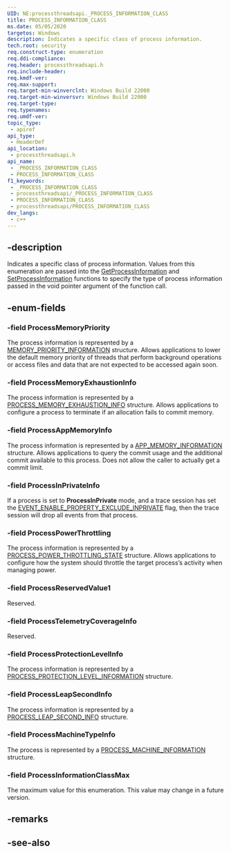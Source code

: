 ```yaml
---
UID: NE:processthreadsapi._PROCESS_INFORMATION_CLASS
title: PROCESS_INFORMATION_CLASS
ms.date: 05/05/2020
targetos: Windows
description: Indicates a specific class of process information.
tech.root: security
req.construct-type: enumeration
req.ddi-compliance: 
req.header: processthreadsapi.h
req.include-header: 
req.kmdf-ver: 
req.max-support: 
req.target-min-winverclnt: Windows Build 22000
req.target-min-winversvr: Windows Build 22000
req.target-type: 
req.typenames: 
req.umdf-ver: 
topic_type:
 - apiref
api_type:
 - HeaderDef
api_location:
 - processthreadsapi.h
api_name:
 - _PROCESS_INFORMATION_CLASS
 - PROCESS_INFORMATION_CLASS
f1_keywords:
 - _PROCESS_INFORMATION_CLASS
 - processthreadsapi/_PROCESS_INFORMATION_CLASS
 - PROCESS_INFORMATION_CLASS
 - processthreadsapi/PROCESS_INFORMATION_CLASS
dev_langs:
 - c++
---
```


## -description

Indicates a specific class of process information. Values from this enumeration are passed into the [GetProcessInformation](./nf-processthreadsapi-getprocessinformation.md) and [SetProcessInformation](./nf-processthreadsapi-setprocessinformation.md) functions to specify the type of process information passed in the void pointer argument of the function call.

## -enum-fields

### -field ProcessMemoryPriority

The process information is represented by a <a href="/windows/win32/api/processthreadsapi/ns-processthreadsapi-memory_priority_information">MEMORY_PRIORITY_INFORMATION</a> structure. Allows applications to lower the default memory priority of threads that perform background operations or access files and data that are not expected to be accessed again soon.

### -field ProcessMemoryExhaustionInfo

The process information is represented by a <a href="/windows/win32/api/processthreadsapi/ns-processthreadsapi-process_memory_exhaustion_info">PROCESS_MEMORY_EXHAUSTION_INFO</a> structure. Allows applications to configure a process to terminate if an allocation fails to commit memory.

### -field ProcessAppMemoryInfo

The process information is represented by a <a href="/windows/win32/api/processthreadsapi/ns-processthreadsapi-app_memory_information">APP_MEMORY_INFORMATION</a> structure. Allows applications to query the commit usage and the additional commit available to this process. Does not allow the caller to actually get a commit limit.

### -field ProcessInPrivateInfo

If a process is set to **ProcessInPrivate** mode, and a trace session has set the [EVENT_ENABLE_PROPERTY_EXCLUDE_INPRIVATE](../evntrace/ns-evntrace-enable_trace_parameters.md) flag, then the trace session will drop all events from that process.

### -field ProcessPowerThrottling

The process information is represented by a <a href="/windows/win32/api/processthreadsapi/ns-processthreadsapi-process_power_throttling_state">PROCESS_POWER_THROTTLING_STATE</a> structure. Allows applications to configure how the system should throttle the target process’s activity when managing power.

### -field ProcessReservedValue1

Reserved.

### -field ProcessTelemetryCoverageInfo

Reserved.

### -field ProcessProtectionLevelInfo

The process information is represented by a <a href="/windows/desktop/api/processthreadsapi/ns-processthreadsapi-process_protection_level_information">PROCESS_PROTECTION_LEVEL_INFORMATION</a> structure.

### -field ProcessLeapSecondInfo

The process information is represented by a <a href="../processthreadsapi/ns-processthreadsapi-process_leap_second_info.md">PROCESS_LEAP_SECOND_INFO</a> structure.

### -field ProcessMachineTypeInfo

The process is represented by a [PROCESS_MACHINE_INFORMATION](ns-processthreadsapi-process_machine_information.md) structure.

### -field ProcessInformationClassMax

The maximum value for this enumeration. This value may change in a future version.

## -remarks

## -see-also
